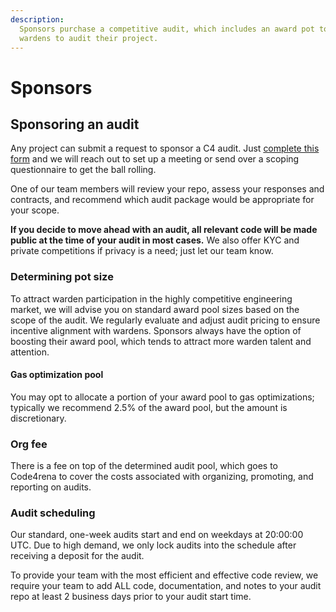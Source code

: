 ```yaml
---
description: 
  Sponsors purchase a competitive audit, which includes an award pot to incentivize
  wardens to audit their project.
---
```


# Sponsors

## Sponsoring an audit

Any project can submit a request to sponsor a C4 audit. Just [complete this form](https://go.code4rena.com/start) and we will reach out to set up a meeting or send over a scoping questionnaire to get the ball rolling.

One of our team members will review your repo, assess your responses and contracts, and recommend which audit package would be appropriate for your scope. 

**If you decide to move ahead with an audit, all relevant code will be made public at the time of your audit in most cases.** We also offer KYC and private competitions if privacy is a need; just let our team know.  

### Determining pot size

To attract warden participation in the highly competitive engineering market, we will advise you on standard award pool sizes based on the scope of the audit. We regularly evaluate and adjust audit pricing to ensure incentive alignment with wardens. Sponsors always have the option of boosting their award pool, which tends to attract more warden talent and attention.

#### Gas optimization pool

You may opt to allocate a portion of your award pool to gas optimizations; typically we recommend 2.5% of the award pool, but the amount is discretionary. 

### Org fee

There is a fee on top of the determined audit pool, which goes to Code4rena to cover the costs associated with organizing, promoting, and reporting on audits.

### Audit scheduling

Our standard, one-week audits start and end on weekdays at 20:00:00 UTC. Due to high demand, we only lock audits into the schedule after receiving a deposit for the audit.

To provide your team with the most efficient and effective code review, we require your team to add ALL code, documentation, and notes to your audit repo at least 2 business days prior to your audit start time. 

